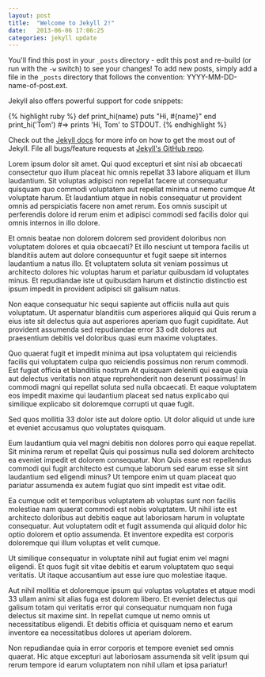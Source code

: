 ```yaml
---
layout: post
title:  "Welcome to Jekyll 2!"
date:   2013-06-06 17:06:25
categories: jekyll update
---
```


You'll find this post in your `_posts` directory - edit this post and re-build (or run with the `-w` switch) to see your changes!
To add new posts, simply add a file in the `_posts` directory that follows the convention: YYYY-MM-DD-name-of-post.ext.

Jekyll also offers powerful support for code snippets:

{% highlight ruby %}
def print_hi(name)
  puts "Hi, #{name}"
end
print_hi('Tom')
#=> prints 'Hi, Tom' to STDOUT.
{% endhighlight %}

Check out the [Jekyll docs][jekyll] for more info on how to get the most out of Jekyll. File all bugs/feature requests at [Jekyll's GitHub repo][jekyll-gh].

[jekyll-gh]: https://github.com/mojombo/jekyll
[jekyll]:    http://jekyllrb.com

Lorem ipsum dolor sit amet. Qui quod excepturi et sint nisi ab obcaecati consectetur quo illum placeat hic omnis repellat 33 labore aliquam et illum laudantium. Sit voluptas adipisci non repellat facere ut consequatur quisquam quo commodi voluptatem aut repellat minima ut nemo cumque At voluptate harum. Et laudantium atque in nobis consequatur ut provident omnis ad perspiciatis facere non amet rerum. Eos omnis suscipit ut perferendis dolore id rerum enim et adipisci commodi sed facilis dolor qui omnis internos in illo dolore.

Et omnis beatae non dolorem dolorem sed provident doloribus non voluptatem dolores et quia obcaecati? Et illo nesciunt ut tempora facilis ut blanditiis autem aut dolore consequuntur et fugit saepe sit internos laudantium a natus illo. Et voluptatem soluta sit veniam possimus ut architecto dolores hic voluptas harum et pariatur quibusdam id voluptates minus. Et repudiandae iste ut quibusdam harum et distinctio distinctio est ipsum impedit in provident adipisci sit galisum natus.

Non eaque consequatur hic sequi sapiente aut officiis nulla aut quis voluptatum. Ut aspernatur blanditiis cum asperiores aliquid qui Quis rerum a eius iste sit delectus quia aut asperiores aperiam quo fugit cupiditate. Aut provident assumenda sed repudiandae error 33 odit dolores aut praesentium debitis vel doloribus quasi eum maxime voluptates.

Quo quaerat fugit et impedit minima aut ipsa voluptatem qui reiciendis facilis qui voluptatem culpa quo reiciendis possimus non rerum commodi. Est fugiat officia et blanditiis nostrum At quisquam deleniti qui eaque quia aut delectus veritatis non atque reprehenderit non deserunt possimus! In commodi magni qui repellat soluta sed nulla obcaecati. Et eaque voluptatem eos impedit maxime qui laudantium placeat sed natus explicabo qui similique explicabo sit doloremque corrupti ut quae fugit.

Sed quos mollitia 33 dolor iste aut dolore optio. Ut dolor aliquid ut unde iure et eveniet accusamus quo voluptates quisquam.

Eum laudantium quia vel magni debitis non dolores porro qui eaque repellat. Sit minima rerum et repellat Quis qui possimus nulla sed dolorem architecto ea eveniet impedit et dolorem consequatur. Non Quis esse est repellendus commodi qui fugit architecto est cumque laborum sed earum esse sit sint laudantium sed eligendi minus? Ut tempore enim ut quam placeat quo pariatur assumenda ex autem fugiat quo sint impedit est vitae odit.

Ea cumque odit et temporibus voluptatem ab voluptas sunt non facilis molestiae nam quaerat commodi est nobis voluptatem. Ut nihil iste est architecto doloribus aut debitis eaque aut laboriosam harum in voluptate consequatur. Aut voluptatem odit et fugit assumenda qui aliquid dolor hic optio dolorem et optio assumenda. Et inventore expedita est corporis doloremque qui illum voluptas et velit cumque.

Ut similique consequatur in voluptate nihil aut fugiat enim vel magni eligendi. Et quos fugit sit vitae debitis et earum voluptatem quo sequi veritatis. Ut itaque accusantium aut esse iure quo molestiae itaque.

Aut nihil mollitia et doloremque ipsum qui voluptas voluptates et atque modi 33 ullam animi sit alias fuga est dolorem libero. Et eveniet delectus qui galisum totam qui veritatis error qui consequatur numquam non fuga delectus sit maxime sint. In repellat cumque ut nemo omnis ut necessitatibus eligendi. Et debitis officia et quisquam nemo et earum inventore ea necessitatibus dolores ut aperiam dolorem.

Non repudiandae quia in error corporis et tempore eveniet sed omnis quaerat. Hic atque excepturi aut laboriosam assumenda sit velit ipsum qui rerum tempore id earum voluptatem non nihil ullam et ipsa pariatur!
